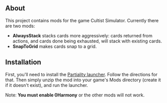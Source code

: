 ## About

This project contains mods for the game Cultist Simulator. Currently there are two mods:

* **AlwaysStack** stacks cards more aggressively: cards returned from actions, and cards done being exhausted, will stack with existing cards.
* **SnapToGrid** makes cards snap to a grid.

## Installation

First, you'll need to install the [Partiality launcher](https://github.com/PartialityModding/PartialityLauncher/blob/master/Tutorial.md). Follow the directions for that.
Then simply unzip the mod into your game's Mods directory (create it if it doesn't exist), and run the launcher.

Note: **You must enable 0Harmony** or the other mods will not work.
